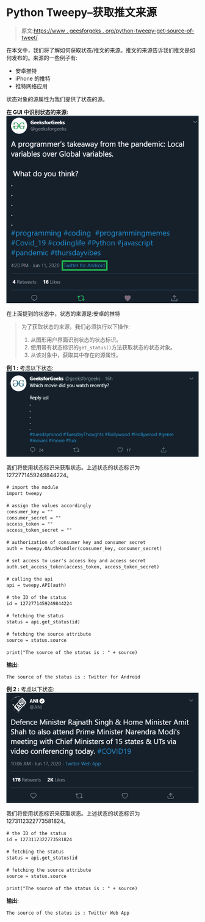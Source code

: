 # Python Tweepy–获取推文来源

> 原文:[https://www . geesforgeks . org/python-tweepy-get-source-of-tweet/](https://www.geeksforgeeks.org/python-tweepy-getting-the-source-of-a-tweet/)

在本文中，我们将了解如何获取状态/推文的来源。推文的来源告诉我们推文是如何发布的。来源的一些例子有:

*   安卓推特
*   iPhone 的推特
*   推特网络应用

状态对象的源属性为我们提供了状态的源。

**在 GUI 中识别状态的来源:**
![](img/869ec1d8342c766a5be8eb7b6ae5209c.png)

在上面提到的状态中，状态的来源是:安卓的推特

> 为了获取状态的来源，我们必须执行以下操作:
> 
> 1.  从图形用户界面识别状态的状态标识。
> 2.  使用带有状态标识的`get_status()`方法获取状态的状态对象。
> 3.  从该对象中，获取其中存在的源属性。

**例 1 :** 考虑以下状态:
![](img/b66484537992670523a54c9ba241fbc4.png)

我们将使用状态标识来获取状态。上述状态的状态标识为 1272771459249844224。

```
# import the module
import tweepy

# assign the values accordingly
consumer_key = ""
consumer_secret = ""
access_token = ""
access_token_secret = ""

# authorization of consumer key and consumer secret
auth = tweepy.OAuthHandler(consumer_key, consumer_secret)

# set access to user's access key and access secret 
auth.set_access_token(access_token, access_token_secret)

# calling the api 
api = tweepy.API(auth)

# the ID of the status
id = 1272771459249844224

# fetching the status
status = api.get_status(id)

# fetching the source attribute
source = status.source 

print("The source of the status is : " + source)
```

**输出:**

```
The source of the status is : Twitter for Android

```

**例 2 :** 考虑以下状态:
![](img/c58e0d641b7e97f9ee181110bab8b1d6.png)

我们将使用状态标识来获取状态。上述状态的状态标识为 1273112322773581824。

```
# the ID of the status
id = 1273112322773581824

# fetching the status
status = api.get_status(id

# fetching the source attribute
source = status.source 

print("The source of the status is : " + source)
```

**输出:**

```
The source of the status is : Twitter Web App

```